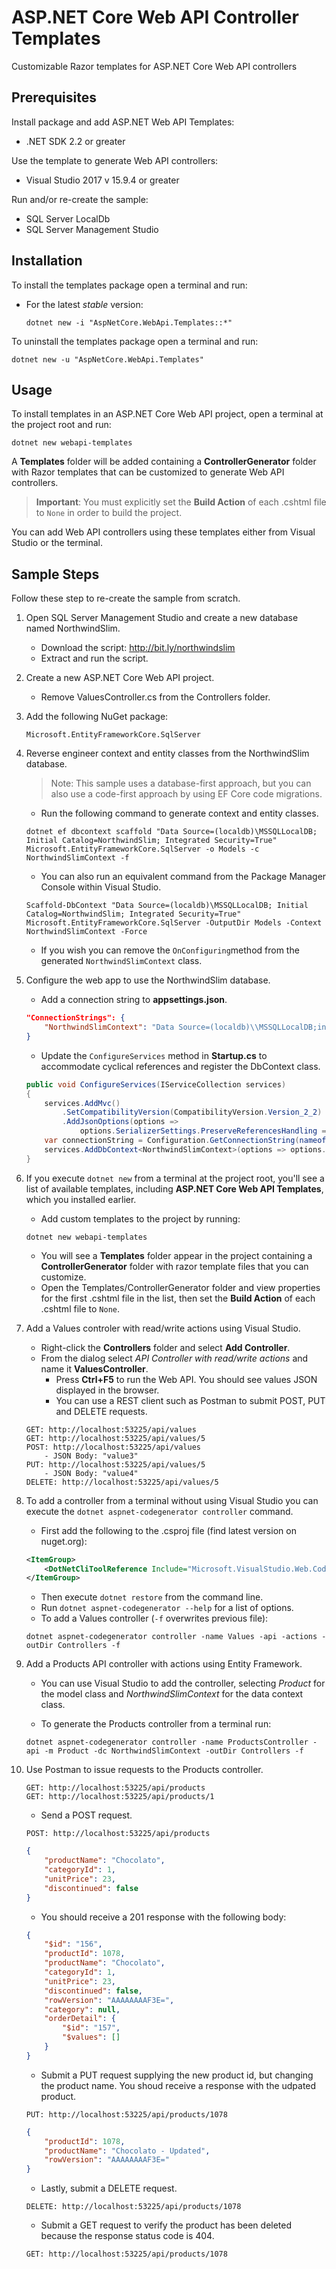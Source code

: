 # ASP.NET Core Web API Controller Templates

Customizable Razor templates for ASP.NET Core Web API controllers

## Prerequisites

Install package and add ASP.NET Web API Templates:
- .NET SDK 2.2 or greater

Use the template to generate Web API controllers:
- Visual Studio 2017 v 15.9.4 or greater

Run and/or re-create the sample:
- SQL Server LocalDb
- SQL Server Management Studio

## Installation

To install the templates package open a terminal and run:
- For the latest _stable_ version:

    ```
    dotnet new -i "AspNetCore.WebApi.Templates::*"
    ```

To uninstall the templates package open a terminal and run:

```
dotnet new -u "AspNetCore.WebApi.Templates"
```

## Usage

To install templates in an ASP.NET Core Web API project, open a terminal at the project root and run:

```
dotnet new webapi-templates
```

A **Templates** folder will be added containing a **ControllerGenerator** folder with Razor templates that can be customized to generate Web API controllers.

> **Important**: You must explicitly set the **Build Action** of each .cshtml file to `None` in order to build the project. 

You can add Web API controllers using these templates either from Visual Studio or the terminal.

## Sample Steps

Follow these step to re-create the sample from scratch.

1. Open SQL Server Management Studio and create a new database named NorthwindSlim.
    - Download the script: <http://bit.ly/northwindslim>
    - Extract and run the script.

2. Create a new ASP.NET Core Web API project.
    - Remove ValuesController.cs from the Controllers folder.

3. Add the following NuGet package:

    ```
    Microsoft.EntityFrameworkCore.SqlServer
    ```

4. Reverse engineer context and entity classes from the NorthwindSlim database.

    > Note: This sample uses a database-first approach, but you can also use a code-first approach by using EF Core code migrations.

    - Run the following command to generate context and entity classes.

    ```
    dotnet ef dbcontext scaffold "Data Source=(localdb)\MSSQLLocalDB; Initial Catalog=NorthwindSlim; Integrated Security=True" Microsoft.EntityFrameworkCore.SqlServer -o Models -c NorthwindSlimContext -f
    ```

    - You can also run an equivalent command from the Package Manager Console within Visual Studio.

    ```
    Scaffold-DbContext "Data Source=(localdb)\MSSQLLocalDB; Initial Catalog=NorthwindSlim; Integrated Security=True" Microsoft.EntityFrameworkCore.SqlServer -OutputDir Models -Context NorthwindSlimContext -Force
    ```

    - If you wish you can remove the `OnConfiguring`method from the generated `NorthwindSlimContext` class.

5. Configure the web app to use the NorthwindSlim database.

    - Add a connection string to **appsettings.json**.

    ```json
    "ConnectionStrings": {
        "NorthwindSlimContext": "Data Source=(localdb)\\MSSQLLocalDB;initial catalog=NorthwindSlim;Integrated Security=True; MultipleActiveResultSets=True"
    }
    ```

    - Update the `ConfigureServices` method in **Startup.cs** to accommodate cyclical references and register the DbContext class.

    ```csharp
    public void ConfigureServices(IServiceCollection services)
    {
        services.AddMvc()
            .SetCompatibilityVersion(CompatibilityVersion.Version_2_2)
            .AddJsonOptions(options =>
                options.SerializerSettings.PreserveReferencesHandling = PreserveReferencesHandling.All);
        var connectionString = Configuration.GetConnectionString(nameof(NorthwindSlimContext));
        services.AddDbContext<NorthwindSlimContext>(options => options.UseSqlServer(connectionString));
    }
    ```

6. If you execute `dotnet new` from a terminal at the project root, you'll see a list of available templates, including **ASP.NET Core Web API Templates**, which you installed earlier.
    - Add custom templates to the project by running:

    ```
    dotnet new webapi-templates
    ```

    - You will see a **Templates** folder appear in the project containing a **ControllerGenerator** folder with razor template files that you can customize.
    - Open the Templates/ControllerGenerator folder and view properties for the first .cshtml file in the list, then set the **Build Action** of each .cshtml file to `None`.

7. Add a Values controler with read/write actions using Visual Studio.
    - Right-click the **Controllers** folder and select **Add Controller**.
    - From the dialog select _API Controller with read/write actions_ and name it **ValuesController**.
        + Press **Ctrl+F5** to run the Web API. You should see values JSON displayed in the browser.
        + You can use a REST client such as Postman to submit POST, PUT and DELETE requests.
    ```
    GET: http://localhost:53225/api/values
    GET: http://localhost:53225/api/values/5
    POST: http://localhost:53225/api/values
        - JSON Body: "value3"
    PUT: http://localhost:53225/api/values/5
        - JSON Body: "value4" 
    DELETE: http://localhost:53225/api/values/5
    ```
8.  To add a controller from a terminal without using Visual Studio you can execute the `dotnet aspnet-codegenerator controller` command.
    - First add the following to the .csproj file (find latest version on nuget.org):

    ```xml
    <ItemGroup>
        <DotNetCliToolReference Include="Microsoft.VisualStudio.Web.CodeGeneration.Tools" Version="2.0.4" />
    </ItemGroup>
    ```
    - Then execute `dotnet restore` from the command line.
    - Run `dotnet aspnet-codegenerator --help` for a list of options.
    - To add a Values controller (`-f` overwrites previous file):

    ```
    dotnet aspnet-codegenerator controller -name Values -api -actions -outDir Controllers -f
    ```

9.  Add a Products API controller with actions using Entity Framework.
    - You can use Visual Studio to add the controller, selecting _Product_ for the model class and _NorthwindSlimContext_ for the data context class.

    - To generate the Products controller from a terminal run:

    ```
    dotnet aspnet-codegenerator controller -name ProductsController -api -m Product -dc NorthwindSlimContext -outDir Controllers -f
    ```

10. Use Postman to issue requests to the Products controller.

    ```
    GET: http://localhost:53225/api/products
    GET: http://localhost:53225/api/products/1
    ```

    - Send a POST request.

    ```
    POST: http://localhost:53225/api/products
    ```

    ```json
    {
        "productName": "Chocolato",
        "categoryId": 1,
        "unitPrice": 23,
        "discontinued": false
    }
    ```

    - You should receive a 201 response with the following body:

    ```json
    {
        "$id": "156",
        "productId": 1078,
        "productName": "Chocolato",
        "categoryId": 1,
        "unitPrice": 23,
        "discontinued": false,
        "rowVersion": "AAAAAAAAF3E=",
        "category": null,
        "orderDetail": {
            "$id": "157",
            "$values": []
        }
    }
    ```

    - Submit a PUT request supplying the new product id, but changing the product name. You shoud receive a response with the udpated product.

    ```
    PUT: http://localhost:53225/api/products/1078
    ```

    ```json
    {
        "productId": 1078,
        "productName": "Chocolato - Updated",
        "rowVersion": "AAAAAAAAF3E="
    }
    ```

    - Lastly, submit a DELETE request.

    ```
    DELETE: http://localhost:53225/api/products/1078
    ```

    - Submit a GET request to verify the product has been deleted because the response status code is 404.

    ```
    GET: http://localhost:53225/api/products/1078
    ```
    